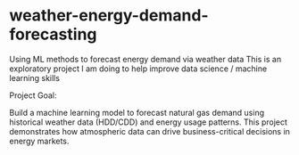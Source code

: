 # weather-energy-demand-forecasting
Using ML methods to forecast energy demand via weather data
This is an exploratory project I am doing to help improve data science / machine learning skills

Project Goal:

Build a machine learning model to forecast natural gas demand using historical weather data (HDD/CDD) and energy usage patterns. This project demonstrates how atmospheric data can drive business-critical decisions in energy markets.
